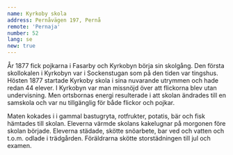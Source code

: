 ```yaml
---
name: Kyrkoby skola
address: Pernåvägen 197, Pernå
remote: 'Pernaja'
number: 52
lang: se
new: true
---
```

År 1877 fick pojkarna i Fasarby och Kyrkobyn börja sin skolgång. Den första skollokalen i Kyrkobyn var i Sockenstugan som på den tiden var tingshus. Hösten 1877 startade Kyrkoby skola i sina nuvarande utrymmen och hade redan 44 elever. I Kyrkobyn var man missnöjd över att flickorna blev utan undervisning. Men ortsbornas energi resulterade i att skolan ändrades till en samskola och var nu tillgänglig för både flickor och pojkar.

Maten kokades i i gammal bastugryta, rotfrukter, potatis, bär och fisk hämtades till skolan. Eleverna värmde skolans kakelugnar på morgonen före skolan började. Eleverna städade, skötte snöarbete, bar ved och vatten och t.o.m. odlade i trädgården. Föräldrarna skötte storstädningen till jul och examen.
